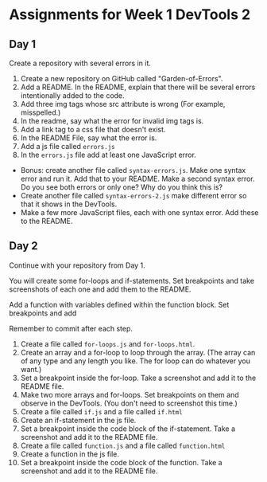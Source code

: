# Assignments for Week 1 DevTools 2

## Day 1

Create a repository with several errors in it.

1. Create a new repository on GitHub called "Garden-of-Errors".
2. Add a README. In the README, explain that there will be several errors intentionally added to the code.
3. Add three img tags whose src attribute is wrong (For example, misspelled.)
4. In the readme, say what the error for invalid img tags is.
5. Add a link tag to a css file that doesn't exist.
6. In the README File, say what the error is.
7. Add a js file called `errors.js`
8. In the `errors.js` file add at least one JavaScript error.

* Bonus: create another file called `syntax-errors.js`. Make one syntax error and run it. Add that to your README. Make a second syntax error. Do you see both errors or only one? Why do you think this is?
* Create another file called `syntax-errors-2.js` make different error so that it shows in the DevTools.
* Make a few more JavaScript files, each with one syntax error. Add these to the README.

## Day 2

Continue with your repository from Day 1.

You will create some for-loops and if-statements. Set breakpoints and take screenshots of each one and add them to the README.

Add a function with variables defined within the function block. Set breakpoints and add

Remember to commit after each step.

1. Create a file called `for-loops.js` and `for-loops.html`.
2. Create an array and a for-loop to loop through the array. (The array can of any type and any length you like. The for loop can do whatever you want.)
3. Set a breakpoint inside the for-loop. Take a screenshot and add it to the README file.
4. Make two more arrays and for-loops. Set breakpoints on them and observe in the DevTools. (You don't need to screenshot this time.)
5. Create a file called `if.js` and a file called `if.html`
6. Create an if-statement in the js file.
7. Set a breakpoint inside the code block of the if-statement. Take a screenshot and add it to the README file.
8. Create a file called `function.js` and a file called `function.html`
9. Create a function in the js file.
10. Set a breakpoint inside the code block of the function. Take a screenshot and add it to the README file.